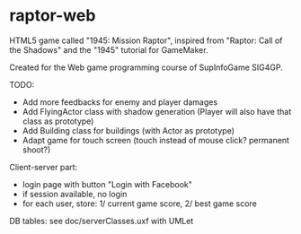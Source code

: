 raptor-web
==========

HTML5 game called "1945: Mission Raptor", inspired from "Raptor: Call of the Shadows" and the "1945" tutorial for GameMaker.

Created for the Web game programming course of SupInfoGame SIG4GP.


TODO:
- Add more feedbacks for enemy and player damages
- Add FlyingActor class with shadow generation (Player will also have that class as prototype)
- Add Building class for buildings (with Actor as prototype)
- Adapt game for touch screen (touch instead of mouse click? permanent shoot?)

Client-server part:
- login page with button "Login with Facebook"
- if session available, no login
- for each user, store: 1/ current game score, 2/ best game score

DB tables: see doc/serverClasses.uxf with UMLet